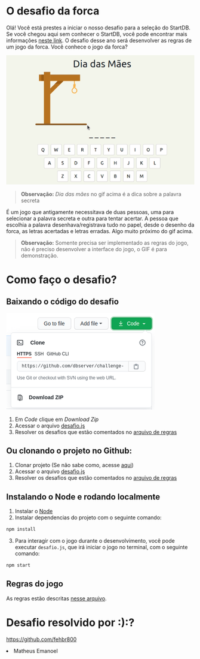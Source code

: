# O desafio da forca

Olá! Você está prestes a iniciar o nosso desafio para a seleção do StartDB. Se você chegou aqui sem conhecer o StartDB, você pode encontrar mais informações [neste link](https://start.dbserver.com.br/). O desafio desse ano será desenvolver as regras de um jogo da forca. 
Você conhece o jogo da forca?

![forca](docs/forca.gif) 

> **Observação:** *Dia das mães* no gif acima é a dica sobre a palavra secreta

É um jogo que antigamente necessitava de duas pessoas, uma para selecionar a palavra secreta e outra para tentar acertar. A pessoa que escolhia a palavra desenhava/registrava tudo no papel, desde o desenho da forca, as letras acertadas e letras erradas. Algo muito próximo do gif acima.

> **Observação:** Somente precisa ser implementado as regras do jogo, não é preciso desenvolver a interface do jogo, o GIF é para demonstração.

# Como faço o desafio?

## Baixando o código do desafio
![image](docs/clone-repo.png)
1. Em <i>Code</i> clique em <i>Download Zip</i>
2. Acessar o arquivo [desafio.js](https://github.com/dbserver/startdb-2022/blob/main/desafio/desafio.js)
3. Resolver os desafios que estão comentados no [arquivo de regras](docs/Regras.md)

## Ou clonando o projeto no Github:

1. Clonar projeto (Se não sabe como, acesse [aqui](https://docs.github.com/pt/github/creating-cloning-and-archiving-repositories/cloning-a-repository-from-github/cloning-a-repository))
2. Acessar o arquivo [desafio.js](https://github.com/dbserver/startdb-2022/blob/main/desafio/desafio.js)
3. Resolver os desafios que estão comentados no [arquivo de regras](docs/Regras.md)

## Instalando o Node e rodando localmente

1. Instalar o [Node](https://nodejs.org/en/)
2. Instalar dependencias do projeto com o seguinte comando:
```bash
npm install
```
3. Para interagir com o jogo durante o desenvolvimento, você pode executar `desafio.js`, que irá iniciar o jogo no terminal, com o seguinte comando:
```bash
npm start
```

## Regras do jogo

As regras estão descritas [nesse arquivo](docs/Regras.md).

# Desafio resolvido por :):?
<a>https://github.com/fehbr800<li> Matheus Emanoel </li><a/>


